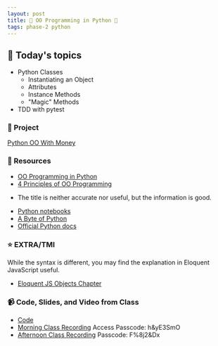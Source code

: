 ```yaml
---
layout: post
title: 🐍 OO Programming in Python 🐍
tags: phase-2 python
---
```


## 📅 Today's topics

- Python Classes
    - Instantiating an Object
    - Attributes
    - Instance Methods
    - "Magic" Methods
- TDD with pytest

### 🎯  Project

[Python OO With Money](https://classroom.github.com/a/0yHPntnG)

### 🔖 Resources

* [OO Programming in Python](https://realpython.com/python-beginner-tips/)
* [4 Principles of OO Programming](https://www.freecodecamp.org/news/object-oriented-programming-concepts-21bb035f7260/)
- The title is neither accurate nor useful, but the information is good.
* [Python notebooks](https://github.com/momentum-team-6/examples/tree/main/python/intro-notebooks)
* [A Byte of Python](https://python.swaroopch.com/)
* [Official Python docs](https://docs.python.org/3/)

### ⭐️ EXTRA/TMI
While the syntax is different, you may find the explanation in Eloquent JavaScript useful.
* [Eloquent JS Objects Chapter](https://eloquentjavascript.net/06_object.html)

### 📹 Code, Slides, and Video from Class

* [Code](https://github.com/momentum-team-6/examples/)
* [Morning Class Recording](https://us02web.zoom.us/rec/share/XK34xQ25G9H3iEC0ugUCgN19QAp2Mcm9u1EKNkIh4okkNbqv0BJj8ozjpdggmrF0.oe1gyj2Xd5O12cC8)
Access Passcode: h&yE3SmO
* [Afternoon Class Recording](https://us02web.zoom.us/rec/share/A8kWrOGFB1vZvxAsgxPZ0vtvb4H4Fc3z_qLtVG9rtiKMngx-P-mZ94BSW7eeU7Ad.Wv5jU00fP2ZzzflG ) 
Passcode: F%8j2&Dx 
